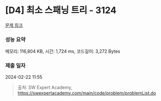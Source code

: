# [D4] 최소 스패닝 트리 - 3124 

[문제 링크](https://swexpertacademy.com/main/code/problem/problemDetail.do?contestProbId=AV_mSnmKUckDFAWb) 

### 성능 요약

메모리: 116,804 KB, 시간: 1,724 ms, 코드길이: 3,272 Bytes

### 제출 일자

2024-02-22 11:55



> 출처: SW Expert Academy, https://swexpertacademy.com/main/code/problem/problemList.do